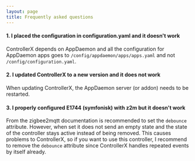 ```yaml
---
layout: page
title: Frequently asked questions
---
```


#### 1. I placed the configuration in configuration.yaml and it doesn't work

ControllerX depends on AppDaemon and all the configuration for AppDaemon apps goes to `/config/appdaemon/apps/apps.yaml` and not `/config/configuration.yaml`.

#### 2. I updated ControllerX to a new version and it does not work

When updating ControllerX, the AppDaemon server (or addon) needs to be restarted.

#### 3. I properly configured E1744 (symfonisk) with z2m but it doesn't work

From the zigbee2mqtt documentation is recommended to set the `debounce` attribute. However, when set it does not send an empty state and the state of the controller stays active instead of being removed. This causes problems to ControllerX, so if you want to use this controller, I recommend to remove the `debounce` attribute since ControllerX handles repeated events by itself already.